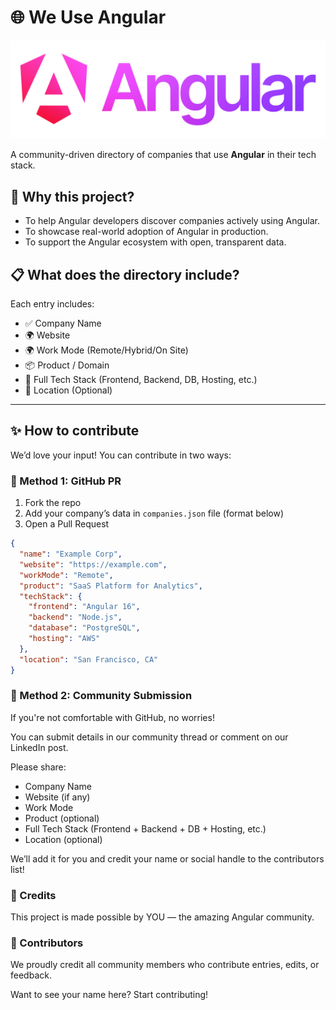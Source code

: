 

# 🌐 We Use Angular

![Angular Logo](./angular_logo.png)

A community-driven directory of companies that use **Angular** in their tech stack.

## 🚀 Why this project?

- To help Angular developers discover companies actively using Angular.
- To showcase real-world adoption of Angular in production.
- To support the Angular ecosystem with open, transparent data.

## 📋 What does the directory include?

Each entry includes:
- ✅ Company Name
- 🌍 Website
- 🌍 Work Mode (Remote/Hybrid/On Site)
- 📦 Product / Domain
- 🧱 Full Tech Stack (Frontend, Backend, DB, Hosting, etc.)
- 📍 Location (Optional)

---

## ✨ How to contribute

We’d love your input! You can contribute in two ways:

### 📝 Method 1: GitHub PR

1. Fork the repo
2. Add your company’s data in `companies.json` file (format below)
3. Open a Pull Request

```json
{
  "name": "Example Corp",
  "website": "https://example.com",
  "workMode": "Remote",
  "product": "SaaS Platform for Analytics",
  "techStack": {
    "frontend": "Angular 16",
    "backend": "Node.js",
    "database": "PostgreSQL",
    "hosting": "AWS"
  },
  "location": "San Francisco, CA"
}
```

### 💬 Method 2: Community Submission
If you're not comfortable with GitHub, no worries!

You can submit details in our community thread or comment on our LinkedIn post.

Please share:

- Company Name
- Website (if any)
- Work Mode
- Product (optional)
- Full Tech Stack (Frontend + Backend + DB + Hosting, etc.)
- Location (optional)

We’ll add it for you and credit your name or social handle to the contributors list!

### 🙌 Credits
This project is made possible by YOU — the amazing Angular community.

### 💖 Contributors
We proudly credit all community members who contribute entries, edits, or feedback.

Want to see your name here? Start contributing!
